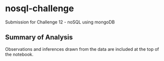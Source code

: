 # nosql-challenge
Submission for Challenge 12 - noSQL using mongoDB

## Summary of Analysis

Observations and inferences drawn from the data are included at the top of the notebook.
